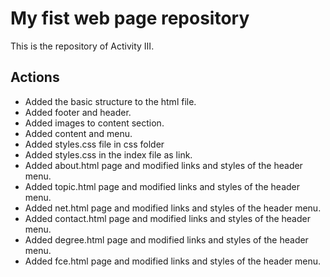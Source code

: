 # My fist web page repository

This is the repository of Activity III.

## Actions
- Added the basic structure to the html file. 
- Added footer and header.
- Added images to content section.
- Added content and menu.
- Added styles.css file in css folder
- Added styles.css in the index file as link.
- Added about.html page and modified links and styles of the header menu.
- Added topic.html page and modified links and styles of the header menu.
- Added net.html page and modified links and styles of the header menu.
- Added contact.html page and modified links and styles of the header menu.
- Added degree.html page and modified links and styles of the header menu.
- Added fce.html page and modified links and styles of the header menu.